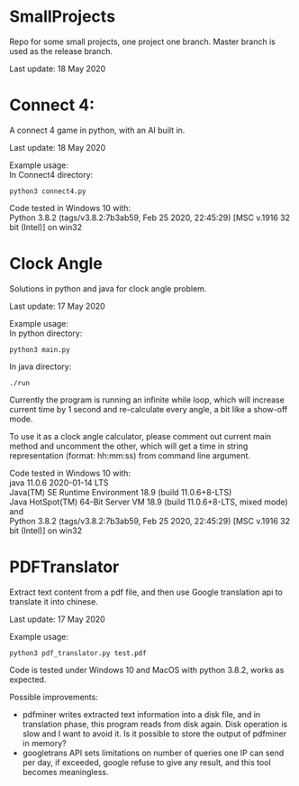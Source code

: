# SmallProjects
Repo for some small projects, one project one branch. Master branch is used as the release branch.

Last update: 18 May 2020

# Connect 4:

A connect 4 game in python, with an AI built in.

Last update: 18 May 2020

Example usage:\
In Connect4 directory:
```
python3 connect4.py
```

Code tested in Windows 10 with:\
Python 3.8.2 (tags/v3.8.2:7b3ab59, Feb 25 2020, 22:45:29) [MSC v.1916 32 bit (Intel)] on win32

# Clock Angle
Solutions in python and java for clock angle problem.

Last update: 17 May 2020

Example usage:\
In python directory:
```
python3 main.py
```
In java directory:
```
./run
```

Currently the program is running an infinite while
loop, which will increase current time by 1 second and re-calculate every angle,
a bit like a show-off mode.

To use it as a clock angle calculator, please comment out current main method
and uncomment the other, which will get a time in string representation
(format: hh:mm:ss) from command line argument.

Code tested in Windows 10 with:\
java 11.0.6 2020-01-14 LTS\
Java(TM) SE Runtime Environment 18.9 (build 11.0.6+8-LTS)\
Java HotSpot(TM) 64-Bit Server VM 18.9 (build 11.0.6+8-LTS, mixed mode)\
and\
Python 3.8.2 (tags/v3.8.2:7b3ab59, Feb 25 2020, 22:45:29) [MSC v.1916 32 bit (Intel)] on win32


# PDFTranslator
Extract text content from a pdf file, and then use Google translation api to translate it into chinese.

Last update: 17 May 2020

Example usage:
```
python3 pdf_translator.py test.pdf
```

Code is tested under Windows 10 and MacOS with python 3.8.2, works as expected.

Possible improvements:
* pdfminer writes extracted text information into a disk file, and in translation phase, this program reads from disk
again. Disk operation is slow and I want to avoid it. Is it possible to store the output of pdfminer in memory?
* googletrans API sets limitations on number of queries one IP can send per day, if exceeded, google refuse to give any
result, and this tool becomes meaningless.